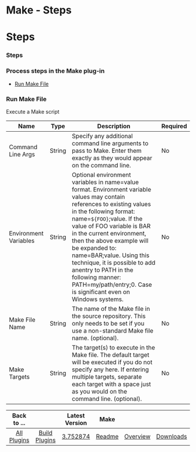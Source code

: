 
Make - Steps
============

# Steps



### Steps




 



### Process steps in the Make plug-in


* [Run Make File](#run_make_file)




### Run Make File


Execute a Make script




| Name | Type | Description | Required |
| --- | --- | --- | --- |
| Command Line Args | String | Specify any additional command line arguments to pass to Make. Enter them exactly as they would appear on the command line. | No |
| Environment Variables | String | Optional environment variables in name=value format. Environment variable values may contain references to existing values in the following format: name=``${FOO}``;value. If the value of FOO variable is BAR in the current environment, then the above example will be expanded to: name=BAR;value. Using this technique, it is possible to add anentry to PATH in the following manner: PATH=my/path/entry;0. Case is significant even on Windows systems. | No |
| Make File Name | String | The name of the Make file in the source repository. This only needs to be set if you use a non-standard Make file name. (optional). | No |
| Make Targets | String | The target(s) to execute in the Make file. The default target will be executed if you do not specify any here. If entering multiple targets, separate each target with a space just as you would on the command line. (optional). | No |





|Back to ...||Latest Version|Make |||
| :---: | :---: | :---: | :---: | :---: | :---: |
|[All Plugins](../../index.md)|[Build Plugins](../README.md)|[3.752874](https://raw.githubusercontent.com/UrbanCode/IBM-UCB-PLUGINS/main/files/Make/Make-3.752874.zip)|[Readme](README.md)|[Overview](overview.md)|[Downloads](downloads.md)|
